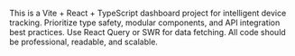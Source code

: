 <!-- Use this file to provide workspace-specific custom instructions to Copilot. For more details, visit https://code.visualstudio.com/docs/copilot/copilot-customization#_use-a-githubcopilotinstructionsmd-file -->

This is a Vite + React + TypeScript dashboard project for intelligent device tracking. Prioritize type safety, modular components, and API integration best practices. Use React Query or SWR for data fetching. All code should be professional, readable, and scalable.

